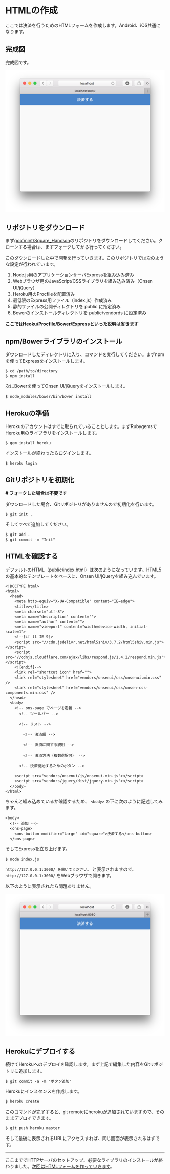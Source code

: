 # HTMLの作成

ここでは決済を行うためのHTMLフォームを作成します。Android、iOS共通になります。

## 完成図

完成図です。

![](images/2-1-1.png)


## リポジトリをダウンロード

まず[goofmint/Square_Handson](https://github.com/goofmint/Square_Handson)のリポジトリをダウンロードしてください。クローンする場合は、まずフォークしてから行ってください。

このダウンロードした中で開発を行っていきます。このリポジトリでは次のような設定が行われています。

1. Node.js用のアプリケーションサーバExpressを組み込み済み
2. Webブラウザ用のJavaScript/CSSライブラリを組み込み済み（Onsen UI/jQuery）
3. Heroku用のProcfileを配置済み
4. 最低限のExpress用ファイル（index.js）作成済み
5. 静的ファイルの公開ディレクトリを public に指定済み
6. Bowerのインストールディレクトリを public/vendords に設定済み

**ここではHeoku/Procfile/Bower/Expressといった説明は省きます**

## npm/Bowerライブラリのインストール

ダウンロードしたディレクトリに入り、コマンドを実行してください。まずnpmを使ってExpressをインストールします。

```
$ cd /path/to/directory
$ npm install
```

次にBowerを使ってOnsen UI/jQueryをインストールします。

```
$ node_modules/bower/bin/bower install
```

## Herokuの準備

Herokuのアカウントはすでに取られていることとします。まずRubygemsでHeroku用のライブラリをインストールします。

```
$ gem install heroku
```

インストールが終わったらログインします。

```
$ heroku login
```

## Gitリポジトリを初期化

**# フォークした場合は不要です**

ダウンロードした場合、Gitリポジトリがありませんので初期化を行います。

```
$ git init .
```

そしてすべて追加してください。

```
$ git add .
$ git commit -m "Init"
```

## HTMLを確認する

デフォルトのHTML（public/index.html）は次のようになっています。HTML5の基本的なテンプレートをベースに、Onsen UI/jQueryを組み込んでいます。

```
<!DOCTYPE html>
<html>
  <head>
    <meta http-equiv="X-UA-Compatible" content="IE=edge">
    <title></title>
    <meta charset="utf-8">
    <meta name="description" content="">
    <meta name="author" content="">
    <meta name="viewport" content="width=device-width, initial-scale=1">
    <!--[if lt IE 9]>
    <script src="//cdn.jsdelivr.net/html5shiv/3.7.2/html5shiv.min.js"></script>
    <script src="//cdnjs.cloudflare.com/ajax/libs/respond.js/1.4.2/respond.min.js"></script>
    <![endif]-->
    <link rel="shortcut icon" href="">
    <link rel="stylesheet" href="vendors/onsenui/css/onsenui.min.css" />
    <link rel="stylesheet" href="vendors/onsenui/css/onsen-css-components.min.css" />
  </head>
  <body>
    <!-- ons-page でページを定義 -->
      <!-- ツールバー -->
      
      <!-- リスト -->
        
        <!-- 決済額 -->
        
        <!-- 決済に関する説明 -->
        
        <!-- 決済方法（複数選択可） -->
      
      <!-- 決済開始するためのボタン -->
    
    <script src="vendors/onsenui/js/onsenui.min.js"></script>
    <script src="vendors/jquery/dist/jquery.min.js"></script>
  </body>
</html>
```

ちゃんと組み込めているか確認するため、 `<body>` の下に次のように記述してみます。

```
<body>
  <!-- 追加 -->
  <ons-page>
    <ons-button modifier="large" id="square">決済する</ons-button>
  </ons-page>
```

そしてExpressを立ち上げます。

```
$ node index.js 
```

`http://127.0.0.1:3000/ を開いてください。` と表示されますので、 `http://127.0.0.1:3000/` をWebブラウザで開きます。

以下のように表示されたら問題ありません。

![](images/2-1-1.png)

## Herokuにデプロイする

続けてHerokuへのデプロイを確認します。まず上記で編集した内容をGitリポジトリに追加します。

```
$ git commit -a -m "ボタン追加"
```

Herokuにインスタンスを作成します。

```
$ heroku create
```

このコマンドが完了すると、git remoteにherokuが追加されていますので、そのままデプロイできます。

```
$ git push heroku master
```

そして最後に表示されるURLにアクセスすれば、同じ画面が表示されるはずです。

----

ここまででHTTPサーバのセットアップ、必要なライブラリのインストールが終わりました。[次回はHTMLフォームを作っていきます](./2-2.md)。
